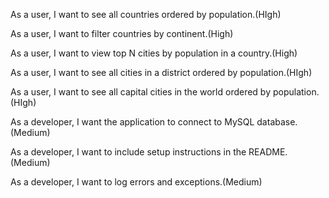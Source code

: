 As a user, I want to see all countries ordered by population.(HIgh)

As a user, I want to filter countries by continent.(High)


As a user, I want to view top N cities by population in a country.(High)


As a user, I want to see all cities in a district ordered by population.(HIgh)


As a user, I want to see all capital cities in the world ordered by population.(HIgh)


As a developer, I want the application to connect to MySQL database.(Medium)


As a developer, I want to include setup instructions in the README.(Medium)


As a developer, I want to log errors and exceptions.(Medium)
